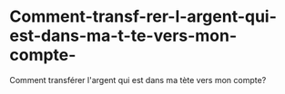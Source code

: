 # Comment-transf-rer-l-argent-qui-est-dans-ma-t-te-vers-mon-compte-
Comment transférer l'argent qui est dans ma tète vers mon compte?
